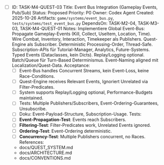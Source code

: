 - [ ] ID: TASK-M4-QUEST-03
  Title: Event Bus Integration (Gameplay Events, Pub/Sub)
  Status: Proposed
  Priority: P0
  Owner: Codex Agent
  Created: 2025-10-26
  Artifacts: `game/systems/event_bus.py`, `tests/systems/test_event_bus.py`
  DependsOn: TASK-M2-04, TASK-M3-03, TASK-M4-QUEST-01
  Notes:
  Implementiere Global Event-Bus: Propagate Gameplay-Events (Kill, Collect, UseItem, Location, Time). Wire Combat, Inventory, Interaction, Timekeeper als Publishers. Quest-Engine als Subscriber. Deterministic Processing-Order, Thread-Safe. Subscription-APIs für Tutorial-Manager, Analytics, Future-Systems. Typed Events (Dataclasses, kein Dicts). Replay/Logging optional. Batch/Queue für Turn-Based Determinismus. Event-Naming aligned mit Localization/Quest-Data.
  Acceptance:
  - [ ] Event-Bus handles Concurrent Streams, kein Event-Loss, keine Race-Conditions.
  - [ ] Quest-Engine receives Relevant Events, Ignoriert Unrelated via Filter-Predicates.
  - [ ] System supports Replay/Logging optional, Performance-Budgets maintained.
  - [ ] Tests: Multiple Publishers/Subscribers, Event-Ordering-Guarantees, Unsubscribe.
  - [ ] Doku: Event-Payload-Structure, Subscription-Usage.
  Tests:
  - [ ] **Event-Propagation-Test**: Events reach Subscribers.
  - [ ] **Filtering-Test**: Filter-Predicates work, Unrelated Events ignored.
  - [ ] **Ordering-Test**: Event-Ordering deterministic.
  - [ ] **Concurrency-Test**: Multiple Publishers concurrent, no Races.
  References:
  - docs/QUEST_SYSTEM.md
  - docs/ARCHITECTURE.md
  - docs/CONVENTIONS.md
